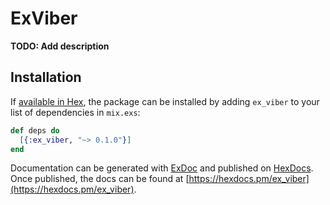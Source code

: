 # ExViber

**TODO: Add description**

## Installation

If [available in Hex](https://hex.pm/docs/publish), the package can be installed
by adding `ex_viber` to your list of dependencies in `mix.exs`:

```elixir
def deps do
  [{:ex_viber, "~> 0.1.0"}]
end
```

Documentation can be generated with [ExDoc](https://github.com/elixir-lang/ex_doc)
and published on [HexDocs](https://hexdocs.pm). Once published, the docs can
be found at [https://hexdocs.pm/ex_viber](https://hexdocs.pm/ex_viber).

